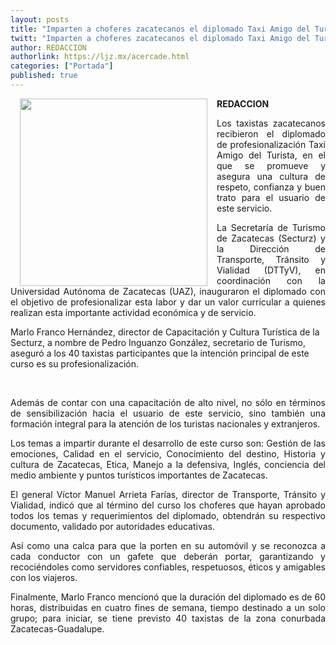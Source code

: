 ```yaml
---
layout: posts
title: "Imparten a choferes zacatecanos el diplomado Taxi Amigo del Turista "
twitt: "Imparten a choferes zacatecanos el diplomado Taxi Amigo del Turista "
author: REDACCION
authorlink: https://ljz.mx/acercade.html
categories: ["Portada"]
published: true
---
```

<p style="text-align: justify;">
  <a href="index.php?option=com_content&view=article&id=15210:imparten-a-choferes-zacatecanos-el-diplomado-taxi-amigo-del-turista-&catid=75:sociedad-y-justicia&Itemid=129"><strong><img src="images/stories/fotos_marzo/p6 reunion.jpg" border="0" width="300" style="margin-left: 15px; margin-right: 15px; float: left;" /></strong></a>
</p>

<div>
  <strong>REDACCION</strong>
</div>

<p style="text-align: justify;">
  Los taxistas zacatecanos recibieron el diplomado de profesionalización Taxi Amigo del Turista, en el que se promueve y asegura una cultura de respeto, confianza y buen trato para el usuario de este servicio.
</p>

<p style="text-align: justify;">
  La Secretaría de Turismo de Zacatecas (Secturz) y la Dirección de Transporte, Tránsito y Vialidad (DTTyV), en coordinación con la Universidad Autónoma de Zacatecas (UAZ), inauguraron el diplomado con el objetivo de profesionalizar esta labor y dar un valor curricular a quienes realizan esta importante actividad económica y de servicio.
</p>

Marlo Franco Hernández, director de Capacitación y Cultura Turística de la Secturz, a nombre de Pedro Inguanzo González, secretario de Turismo, aseguró a los 40 taxistas participantes que la intención principal de este curso es su profesionalización.

 

<p style="text-align: justify;">
  Además de contar con una capacitación de alto nivel, no sólo en términos de sensibilización hacia el usuario de este servicio, sino también una formación integral para la atención de los turistas nacionales y extranjeros.
</p>

<p style="text-align: justify;">
  Los temas a impartir durante el desarrollo de este curso son: Gestión de las emociones, Calidad en el servicio, Conocimiento del destino, Historia y cultura de Zacatecas, Etica, Manejo a la defensiva, Inglés, conciencia del medio ambiente y puntos turísticos importantes de Zacatecas.
</p>

<p style="text-align: justify;">
  El general Víctor Manuel Arrieta Farías, director de Transporte, Tránsito y Vialidad, indicó que al término del curso los choferes que hayan aprobado todos los temas y requerimientos del diplomado, obtendrán su respectivo documento, validado por autoridades educativas.
</p>

<p style="text-align: justify;">
  Así como una calca para que la porten en su automóvil y se reconozca a cada conductor con un gafete que deberán portar, garantizando y recociéndoles como servidores confiables, respetuosos, éticos y amigables con los viajeros.
</p>

<p style="text-align: justify;">
  Finalmente, Marlo Franco mencionó que la duración del diplomado es de 60 horas, distribuidas en cuatro fines de semana, tiempo destinado a un solo grupo; para iniciar, se tiene previsto 40 taxistas de la zona conurbada Zacatecas-Guadalupe.
</p>
